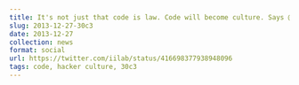 ```yaml
---
title: It's not just that code is law. Code will become culture. Says @Dymaxion at #30c3
slug: 2013-12-27-30c3
date: 2013-12-27
collection: news
format: social
url: https://twitter.com/iilab/status/416698377938948096
tags: code, hacker culture, 30c3
---
```



